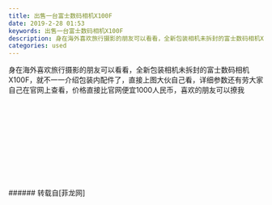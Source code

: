 ```yaml
---
title: 出售一台富士数码相机X100F
date: 2019-2-28 01:53
keywords: 出售一台富士数码相机X100F
description: 身在海外喜欢旅行摄影的朋友可以看看，全新包装相机未拆封的富士数码相机X100F，就不一一介绍包装内配件了，直接上图大伙自己看，详细参数还有劳大家自己在官网上查看，价格直接比官网便宜1000人民币，喜欢的朋友可以撩我
categories: used
---
```

<td class="t_f" id="postmessage_3126362">

身在海外喜欢旅行摄影的朋友可以看看，全新包装相机未拆封的富士数码相机X100F，就不一一介绍包装内配件了，直接上图大伙自己看，详细参数还有劳大家自己在官网上查看，价格直接比官网便宜1000人民币，喜欢的朋友可以撩我<img alt="" border="0" class="zoom" data-cf-modified-ae51a5055b7fd29f7cbaef28-="" file="http://www.flw.ph//mobcent//app/data/phiz/default/24.png" id="aimg_V2PXB" lazyloadthumb="1" onclick="" onmouseover="" src="http://www.flw.ph//mobcent//app/data/phiz/default/24.png"/><br/>
<img alt="" border="0" class="zoom" data-cf-modified-ae51a5055b7fd29f7cbaef28-="" file="http://www.flw.ph/data/appbyme/upload/image/201902/28/jNeHhqoJ3cHY.jpg" id="aimg_CxZsD" lazyloadthumb="1" onclick="" onmouseover="" src="http://www.flw.ph/data/appbyme/upload/image/201902/28/jNeHhqoJ3cHY.jpg"/><br/>
<br/>
<img alt="" border="0" class="zoom" data-cf-modified-ae51a5055b7fd29f7cbaef28-="" file="http://www.flw.ph/data/appbyme/upload/image/201902/28/Mr8tqfMAkfBw.jpg" id="aimg_yl8zq" lazyloadthumb="1" onclick="" onmouseover="" src="http://www.flw.ph/data/appbyme/upload/image/201902/28/Mr8tqfMAkfBw.jpg"/><br/>
<br/>
<img alt="" border="0" class="zoom" data-cf-modified-ae51a5055b7fd29f7cbaef28-="" file="http://www.flw.ph/data/appbyme/upload/image/201902/28/qT0WHszOtwDx.jpg" id="aimg_I2d9g" lazyloadthumb="1" onclick="" onmouseover="" src="http://www.flw.ph/data/appbyme/upload/image/201902/28/qT0WHszOtwDx.jpg"/><br/>
<br/>
<img alt="" border="0" class="zoom" data-cf-modified-ae51a5055b7fd29f7cbaef28-="" file="http://www.flw.ph/data/appbyme/upload/image/201902/28/zGTy9TDjRdo6.jpg" id="aimg_L88xI" lazyloadthumb="1" onclick="" onmouseover="" src="http://www.flw.ph/data/appbyme/upload/image/201902/28/zGTy9TDjRdo6.jpg"/><br/>
<br/>
<img alt="" border="0" class="zoom" data-cf-modified-ae51a5055b7fd29f7cbaef28-="" file="http://www.flw.ph/data/appbyme/upload/image/201902/28/AKTTEpILuGbG.jpg" id="aimg_v70WU" lazyloadthumb="1" onclick="" onmouseover="" src="http://www.flw.ph/data/appbyme/upload/image/201902/28/AKTTEpILuGbG.jpg"/><br/>
<br/>
<img alt="" border="0" class="zoom" data-cf-modified-ae51a5055b7fd29f7cbaef28-="" file="http://www.flw.ph/data/appbyme/upload/image/201902/28/ZBm8XbSiazot.jpg" id="aimg_Oxz5f" lazyloadthumb="1" onclick="" onmouseover="" src="http://www.flw.ph/data/appbyme/upload/image/201902/28/ZBm8XbSiazot.jpg"/><br/>
<br/>
<img alt="" border="0" class="zoom" data-cf-modified-ae51a5055b7fd29f7cbaef28-="" file="http://www.flw.ph/data/appbyme/upload/image/201902/28/ruNITtsMlh8b.jpg" id="aimg_S990a" lazyloadthumb="1" onclick="" onmouseover="" src="http://www.flw.ph/data/appbyme/upload/image/201902/28/ruNITtsMlh8b.jpg"/><br/>
<br/>
<img alt="" border="0" class="zoom" data-cf-modified-ae51a5055b7fd29f7cbaef28-="" file="http://www.flw.ph/data/appbyme/upload/image/201902/28/3FZIo96jYrQ2.jpg" id="aimg_ZCT99" lazyloadthumb="1" onclick="" onmouseover="" src="http://www.flw.ph/data/appbyme/upload/image/201902/28/3FZIo96jYrQ2.jpg"/><br/>
<br/>
<img alt="" border="0" class="zoom" data-cf-modified-ae51a5055b7fd29f7cbaef28-="" file="http://www.flw.ph/data/appbyme/upload/image/201902/28/oMJ6fQkJkgCy.jpg" id="aimg_I9JMs" lazyloadthumb="1" onclick="" onmouseover="" src="http://www.flw.ph/data/appbyme/upload/image/201902/28/oMJ6fQkJkgCy.jpg"/><br/>
<br/>
<img alt="" border="0" class="zoom" data-cf-modified-ae51a5055b7fd29f7cbaef28-="" file="http://www.flw.ph/data/appbyme/upload/image/201902/28/oibmelTnkph6.jpg" id="aimg_WT2n5" lazyloadthumb="1" onclick="" onmouseover="" src="http://www.flw.ph/data/appbyme/upload/image/201902/28/oibmelTnkph6.jpg"/><br/>
<br/>
</td>
###### 转载自[菲龙网]